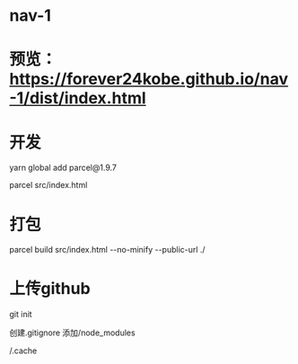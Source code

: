 # nav-1
# 预览：https://forever24kobe.github.io/nav-1/dist/index.html
<h1>开发</h1>
yarn global add parcel@1.9.7

parcel src/index.html
<h1>打包</h1>

parcel build src/index.html --no-minify --public-url ./

<h1>上传github</h1>

git init

创建.gitignore    添加/node_modules

/.cache



